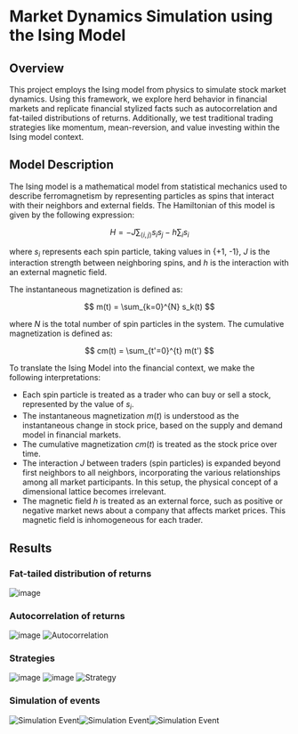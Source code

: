 # Market Dynamics Simulation using the Ising Model

## Overview

This project employs the Ising model from physics to simulate stock market dynamics. Using this framework, we explore herd behavior in financial markets and replicate financial stylized facts such as autocorrelation and fat-tailed distributions of returns. Additionally, we test traditional trading strategies like momentum, mean-reversion, and value investing within the Ising model context.

## Model Description

The Ising model is a mathematical model from statistical mechanics used to describe ferromagnetism by representing particles as spins that interact with their neighbors and external fields. The Hamiltonian of this model is given by the following expression:

$$ H = -J \sum_{\langle i,j \rangle} s_i s_j - h \sum_i s_i $$

where $s_i$ represents each spin particle, taking values in \{+1, -1\}, $J$ is the interaction strength between neighboring spins, and $h$ is the interaction with an external magnetic field.

The instantaneous magnetization is defined as:

$$ m(t) = \sum_{k=0}^{N} s_k(t) $$

where $N$ is the total number of spin particles in the system. The cumulative magnetization is defined as:

$$ cm(t) = \sum_{t'=0}^{t} m(t') $$

To translate the Ising Model into the financial context, we make the following interpretations:
- Each spin particle is treated as a trader who can buy or sell a stock, represented by the value of $s_i$.
- The instantaneous magnetization $m(t)$ is understood as the instantaneous change in stock price, based on the supply and demand model in financial markets.
- The cumulative magnetization $cm(t)$ is treated as the stock price over time.
- The interaction $J$ between traders (spin particles) is expanded beyond first neighbors to all neighbors, incorporating the various relationships among all market participants. In this setup, the physical concept of a dimensional lattice becomes irrelevant.
- The magnetic field $h$ is treated as an external force, such as positive or negative market news about a company that affects market prices. This magnetic field is inhomogeneous for each trader.

## Results

### Fat-tailed distribution of returns
![image](https://github.com/AndresMireles/IsingMarketDynamics/assets/64489886/0c8b64f9-70f3-42cc-9473-ee610f73e8ce)

### Autocorrelation of returns
![image](https://github.com/AndresMireles/IsingMarketDynamics/assets/64489886/f86f9801-7aff-4dd4-8092-f56d937c339c)
![Autocorrelation](https://github.com/AndresMireles/IsingMarketDynamics/assets/64489886/547f9161-c26a-4c66-8141-f9f3ed8256ac)




### Strategies
![image](https://github.com/AndresMireles/IsingMarketDynamics/assets/64489886/b6374041-b475-473d-96d4-4ad25a37949b)
![image](https://github.com/AndresMireles/IsingMarketDynamics/assets/64489886/e981b114-e264-47f2-a614-1623e73dcb3c)
![Strategy](https://github.com/AndresMireles/IsingMarketDynamics/assets/64489886/9fd9c488-6f3a-4f69-9ad6-c205c17db308)

### Simulation of events
![Simulation Event](https://github.com/AndresMireles/IsingMarketDynamics/assets/64489886/c41c5aa1-4529-4196-ac70-378d8ef768d7)![Simulation Event](https://github.com/AndresMireles/IsingMarketDynamics/assets/64489886/816b0576-093e-45e1-9d83-16c0a350a8fc)![Simulation Event](https://github.com/AndresMireles/IsingMarketDynamics/assets/64489886/de1676e2-5f9a-4f4d-87df-136b0655f5ba)


